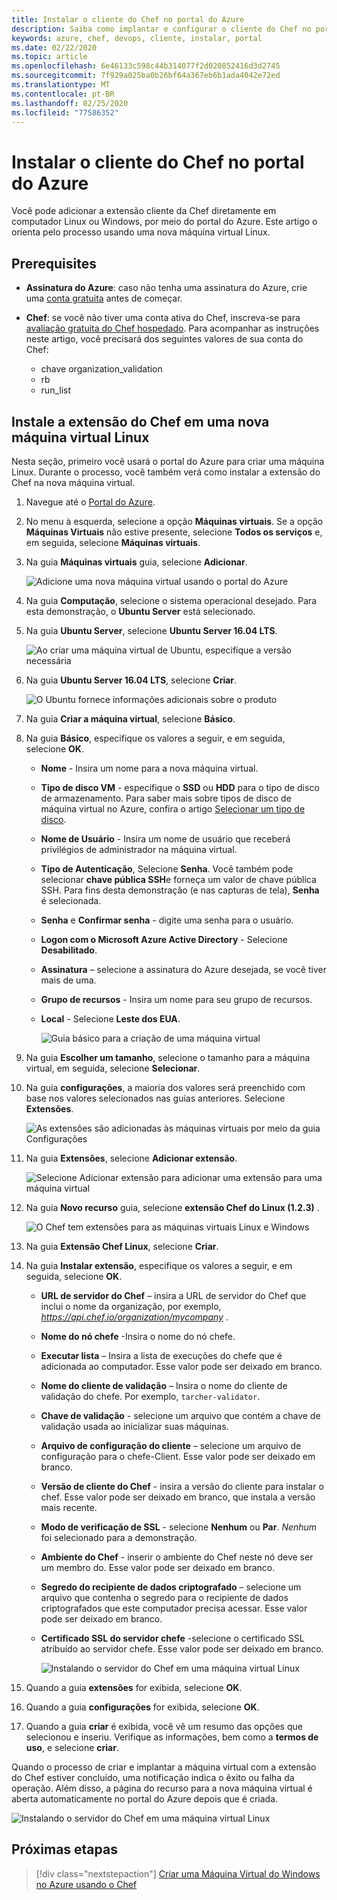 ```yaml
---
title: Instalar o cliente do Chef no portal do Azure
description: Saiba como implantar e configurar o cliente do Chef no portal do Azure
keywords: azure, chef, devops, cliente, instalar, portal
ms.date: 02/22/2020
ms.topic: article
ms.openlocfilehash: 6e46133c598c44b314077f2d020852416d3d2745
ms.sourcegitcommit: 7f929a025ba0b26bf64a367eb6b1ada4042e72ed
ms.translationtype: MT
ms.contentlocale: pt-BR
ms.lasthandoff: 02/25/2020
ms.locfileid: "77586352"
---
```

# <a name="install-the-chef-client-from-the-azure-portal"></a>Instalar o cliente do Chef no portal do Azure
Você pode adicionar a extensão cliente da Chef diretamente em computador Linux ou Windows, por meio do portal do Azure. Este artigo o orienta pelo processo usando uma nova máquina virtual Linux.

## <a name="prerequisites"></a>Prerequisites

- **Assinatura do Azure**: caso não tenha uma assinatura do Azure, crie uma [conta gratuita](https://azure.microsoft.com/free/?ref=microsoft.com&utm_source=microsoft.com&utm_medium=docs&utm_campaign=visualstudio) antes de começar.

- **Chef**: se você não tiver uma conta ativa do Chef, inscreva-se para [avaliação gratuita do Chef hospedado](https://manage.chef.io/signup). Para acompanhar as instruções neste artigo, você precisará dos seguintes valores de sua conta do Chef:
  - chave organization_validation
  - rb
  - run_list

## <a name="install-the-chef-extension-on-a-new-linux-virtual-machine"></a>Instale a extensão do Chef em uma nova máquina virtual Linux
Nesta seção, primeiro você usará o portal do Azure para criar uma máquina Linux. Durante o processo, você também verá como instalar a extensão do Chef na nova máquina virtual.

1. Navegue até o [Portal do Azure](https://portal.azure.com).

1. No menu à esquerda, selecione a opção **Máquinas virtuais**. Se a opção **Máquinas Virtuais** não estive presente, selecione **Todos os serviços** e, em seguida, selecione **Máquinas virtuais**.

1. Na guia **Máquinas virtuais** guia, selecione **Adicionar**.

    ![Adicione uma nova máquina virtual usando o portal do Azure](./media/chef-extension-portal/add-vm.png)

1. Na guia **Computação**, selecione o sistema operacional desejado. Para esta demonstração, o **Ubuntu Server** está selecionado.

1. Na guia **Ubuntu Server**, selecione **Ubuntu Server 16.04 LTS**.

    ![Ao criar uma máquina virtual de Ubuntu, especifique a versão necessária](./media/chef-extension-portal/ubuntu-server-version.png)

1. Na guia **Ubuntu Server 16.04 LTS**, selecione **Criar**.

    ![O Ubuntu fornece informações adicionais sobre o produto](./media/chef-extension-portal/create-vm.png)

1. Na guia **Criar a máquina virtual**, selecione **Básico**.

1. Na guia **Básico**, especifique os valores a seguir, e em seguida, selecione **OK**.

   - **Nome** - Insira um nome para a nova máquina virtual.
   - **Tipo de disco VM** - especifique o **SSD** ou **HDD** para o tipo de disco de armazenamento. Para saber mais sobre tipos de disco de máquina virtual no Azure, confira o artigo [Selecionar um tipo de disco](../virtual-machines/windows/disks-types.md).
   - **Nome de Usuário** - Insira um nome de usuário que receberá privilégios de administrador na máquina virtual.
   - **Tipo de Autenticação**, Selecione **Senha**. Você também pode selecionar **chave pública SSH**e forneça um valor de chave pública SSH. Para fins desta demonstração (e nas capturas de tela), **Senha** é selecionada.
   - **Senha** e **Confirmar senha** - digite uma senha para o usuário.
   - **Logon com o Microsoft Azure Active Directory**  - Selecione **Desabilitado**.
   - **Assinatura** – selecione a assinatura do Azure desejada, se você tiver mais de uma.
   - **Grupo de recursos** - Insira um nome para seu grupo de recursos.
   - **Local** - Selecione **Leste dos EUA**.

     ![Guia básico para a criação de uma máquina virtual](./media/chef-extension-portal/add-vm-basics.png)

1. Na guia **Escolher um tamanho**, selecione o tamanho para a máquina virtual, em seguida, selecione **Selecionar**.

1. Na guia **configurações**, a maioria dos valores será preenchido com base nos valores selecionados nas guias anteriores. Selecione **Extensões**.

     ![As extensões são adicionadas às máquinas virtuais por meio da guia Configurações](./media/chef-extension-portal/add-vm-select-extensions.png)

1. Na guia **Extensões**, selecione **Adicionar extensão**.

     ![Selecione Adicionar extensão para adicionar uma extensão para uma máquina virtual](./media/chef-extension-portal/add-vm-add-extension.png)

1. Na guia **Novo recurso** guia, selecione **extensão Chef do Linux (1.2.3)** .

     ![O Chef tem extensões para as máquinas virtuais Linux e Windows](./media/chef-extension-portal/select-linux-chef-extension.png)

1. Na guia **Extensão Chef Linux**, selecione **Criar**.

1. Na guia **Instalar extensão**, especifique os valores a seguir, e em seguida, selecione **OK**.

    - **URL de servidor do Chef** – insira a URL de servidor do Chef que inclui o nome da organização, por exemplo, *https://api.chef.io/organization/mycompany* .
    - **Nome do nó chefe** -Insira o nome do nó chefe.
    - **Executar lista** – Insira a lista de execuções do chefe que é adicionada ao computador. Esse valor pode ser deixado em branco.
    - **Nome do cliente de validação** – Insira o nome do cliente de validação do chefe. Por exemplo, `tarcher-validator`.
    - **Chave de validação** - selecione um arquivo que contém a chave de validação usada ao inicializar suas máquinas.
    - **Arquivo de configuração do cliente** – selecione um arquivo de configuração para o chefe-Client. Esse valor pode ser deixado em branco.
    - **Versão de cliente do Chef** - insira a versão do cliente para instalar o chef. Esse valor pode ser deixado em branco, que instala a versão mais recente.
    - **Modo de verificação de SSL** - selecione **Nenhum** ou **Par**. *Nenhum* foi selecionado para a demonstração.
    - **Ambiente do Chef** - inserir o ambiente do Chef neste nó deve ser um membro do. Esse valor pode ser deixado em branco.
    - **Segredo do recipiente de dados criptografado** – selecione um arquivo que contenha o segredo para o recipiente de dados criptografados que este computador precisa acessar. Esse valor pode ser deixado em branco.
    - **Certificado SSL do servidor chefe** -selecione o certificado SSL atribuído ao servidor chefe. Esse valor pode ser deixado em branco.

      ![Instalando o servidor do Chef em uma máquina virtual Linux](./media/chef-extension-portal/install-extension.png)

1. Quando a guia **extensões** for exibida, selecione **OK**.

1. Quando a guia **configurações** for exibida, selecione **OK**.

1. Quando a guia **criar** é exibida, você vê um resumo das opções que selecionou e inseriu. Verifique as informações, bem como a **termos de uso**, e selecione **criar**.

Quando o processo de criar e implantar a máquina virtual com a extensão do Chef estiver concluído, uma notificação indica o êxito ou falha da operação. Além disso, a página do recurso para a nova máquina virtual é aberta automaticamente no portal do Azure depois que é criada.

![Instalando o servidor do Chef em uma máquina virtual Linux](./media/chef-extension-portal/resource-created.png)

## <a name="next-steps"></a>Próximas etapas

> [!div class="nextstepaction"] 
> [Criar uma Máquina Virtual do Windows no Azure usando o Chef](chef-automation.md)